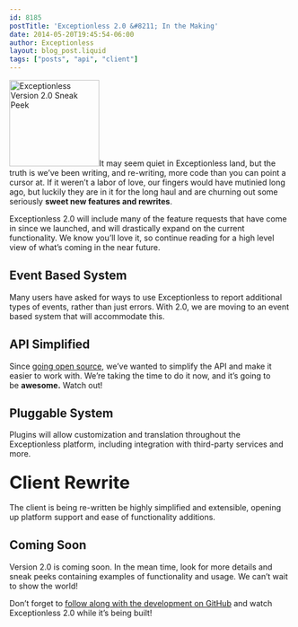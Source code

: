 ```yaml
---
id: 8185
postTitle: 'Exceptionless 2.0 &#8211; In the Making'
date: 2014-05-20T19:45:54-06:00
author: Exceptionless
layout: blog_post.liquid
tags: ["posts", "api", "client"]
---
```

[<img loading="lazy" class="alignright size-full wp-image-7580" alt="Exceptionless Version 2.0 Sneak Peek" src="http://exceptionless.com/assets/v2blog.png" width="160" height="154" data-id="7580" />](http://exceptionless.com/assets/v2blog.png)It may seem quiet in Exceptionless land, but the truth is we&#8217;ve been writing, and re-writing, more code than you can point a cursor at. If it weren&#8217;t a labor of love, our fingers would have mutinied long ago, but luckily they are in it for the long haul and are churning out some seriously **sweet new features and rewrites**.

Exceptionless 2.0 will include many of the feature requests that have come in since we launched, and will drastically expand on the current functionality. We know you&#8217;ll love it, so continue reading for a high level view of what&#8217;s coming in the near future.<!--more-->

## Event Based System

Many users have asked for ways to use Exceptionless to report additional types of events, rather than just errors. With 2.0, we are moving to an event based system that will accommodate this.

## <a href="https://github.com/exceptionless/Exceptionless/wiki/Exceptionless-2.0-Overview#api-simplified" name="user-content-api-simplified"></a>API Simplified

Since [going open source](http://exceptionless.com/fork-us-exceptionless-goes-open-source/ "Fork Us! Exceptionless Goes Open Source"), we&#8217;ve wanted to simplify the API and make it easier to work with. We&#8217;re taking the time to do it now, and it&#8217;s going to be **awesome.** Watch out!

## <a href="https://github.com/exceptionless/Exceptionless/wiki/Exceptionless-2.0-Overview#pluggable-system" name="user-content-pluggable-system"></a>Pluggable System

Plugins will allow customization and translation throughout the Exceptionless platform, including integration with third-party services and more.

### <span style="color: inherit; font-family: inherit; font-size: 31.5px;">Client Rewrite</span>

The client is being re-written be highly simplified and extensible, opening up platform support and ease of functionality additions.

## Coming Soon

Version 2.0 is coming soon. In the mean time, look for more details and sneak peeks containing examples of functionality and usage. We can&#8217;t wait to show the world!

Don&#8217;t forget to <a title="Exceptionless 2.0 on Github" href="https://github.com/exceptionless/Exceptionless" target="_blank">follow along with the development on GitHub</a> and watch Exceptionless 2.0 while it&#8217;s being built!
